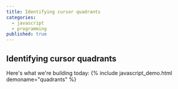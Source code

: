 ```yaml
---
title: Identifying cursor quadrants
categories: 
  - javascript
  - programming
published: true
---
```


## Identifying cursor quadrants
Here's what we're building today:
{% include javascript_demo.html demoname="quadrants" %}
